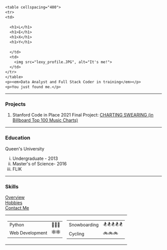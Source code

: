 <!DOCTYPE html>
<html lang="en" dir="ltr">

<head>
  <meta charset="utf-8">
  <title>Lexy's Webpage</title>
</head>

<body>

    <table cellspacing="400">
    <tr>
    <td>

      <h1>L</h1>
      <h1>E</h1>
      <h1>X</h1>
      <h1>Y</h1>

      </td>
      <td>
        <img src="lexy_profile.JPG", alt="It's me!">
      </td>
    </tr>
    </table>
    <p><em>Data Analyst and Full Stack Coder in training</em></p>
    <p>You just found me.</p>



  <hr />
  <h3>Projects</h3>
  <ol><li><st>Stanford Code in Place 2021 Final Project: </st><a href="https://codeinplace.stanford.edu/2021/showcase/172">CHARTING SWEARING (in Billboard Top 100 Music Charts)</a> </li>

  </ol>
  <hr>
  <h3>Education</h3>
  <p>Queen's University</p>
  <ol type="i">
    <li>Undergraduate - 2013</li>
    <li>Master's of Science- 2016</li>
    <li>FLIK</li>
  </ol>
  <hr>
  <h3>Skills</h3>
  <table cellspacing="10">
    <tr>
      <td>
        <table cellspacing="10">
          <tr>
            <td>Python </td>
            <td> 🐍🐍🐍</td>
          </tr>
          <tr>
            <td> Web Development </td>
            <td>🕸🕸</td>
          </tr>
          </table>
      </td>
      <td>
        <table cellspacing =10>
          <tr>
              <td>Snowboarding</td>
              <td>🏂🏂🏂🏂🏂</td>
          </tr>
          <tr>
              <td>Cycling</td>
              <td>🚲🚲🚲</td>
          </tr>
        </table>
      </td>
    </tr>


  <a href="overview.html"><str>Overview</str></a>
  <br>
  <a href="hobbies.html"><str>Hobbies</str></a>
  <br>
  <a href="contactme.html"><str>Contact Me</str></a>
  <br>

</body>

</html>
